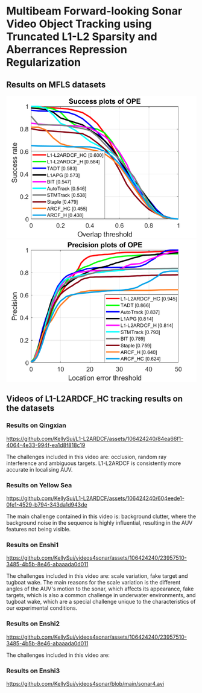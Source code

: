 # Multibeam Forward-looking Sonar Video Object Tracking using Truncated L1-L2 Sparsity and Aberrances Repression Regularization
## Results on MFLS datasets
![image](https://github.com/KellySui/L1-L2ARDCF/blob/main/results/OR_new.png)
![image](https://github.com/KellySui/L1-L2ARDCF/blob/main/results/CLE_new.png)
## Videos of L1-L2ARDCF_HC tracking results on the datasets
### Results on Qingxian
https://github.com/KellySui/L1-L2ARDCF/assets/106424240/84ea66f1-4064-4e33-994f-ea1d8f818c19

The challenges included in this video are: occlusion, random ray interference and ambiguous targets. L1-L2ARDCF is consistently more accurate in localising AUV.
### Results on Yellow Sea
https://github.com/KellySui/L1-L2ARDCF/assets/106424240/604eede1-0fe1-4529-b794-343da1d943de

The main challenge contained in this video is: background clutter, where the background noise in the sequence is highly influential, resulting in the AUV features not being visible.
### Results on Enshi1
https://github.com/KellySui/videos4sonar/assets/106424240/23957510-3485-4b5b-8e46-abaaada0d011

The challenges included in this video are: scale variation, fake target and tugboat wake. The main reasons for the scale variation is the different angles of the AUV's motion to the sonar, which affects its appearance, fake targets, which is also a common challenge in underwater environments, and tugboat wake, which are a special challenge unique to the characteristics of our experimental conditions.
### Results on Enshi2
https://github.com/KellySui/videos4sonar/assets/106424240/23957510-3485-4b5b-8e46-abaaada0d011

The challenges included in this video are:
### Results on Enshi3
https://github.com/KellySui/videos4sonar/blob/main/sonar4.avi
